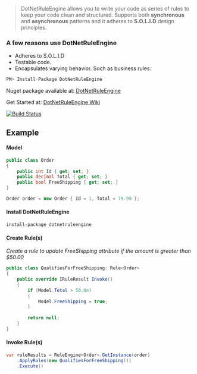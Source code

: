 > DotNetRuleEngine allows you to write your code as series of rules to keep your code clean and structured. Supports both **synchronous** and **asynchronous** patterns and it adheres to **S.O.L.I.D** design principles.


### A few reasons use DotNetRuleEngine ###
- Adheres to S.O.L.I.D
- Testable code.
- Encapsulates varying behavior. Such as business rules.

```csharp
PM> Install-Package DotNetRuleEngine
```
Nuget package available at: [DotNetRuleEngine](https://www.nuget.org/packages/DotNetRuleEngine "DotNetRuleEngine")

Get Started at: [DotNetRuleEngine Wiki](https://github.com/ayayalar/DotNetRuleEngine/wiki)

[![Build Status](https://dev.azure.com/ayayalar/ayayalar/_apis/build/status/ayayalar.DotNetRuleEngine?branchName=master)](https://dev.azure.com/ayayalar/ayayalar/_build/latest?definitionId=1&branchName=master)

## Example

#### Model

```csharp
public class Order
{
    public int Id { get; set; }
    public decimal Total { get; set; }
    public bool FreeShipping { get; set; }
}

Order order = new Order { Id = 1, Total = 79.99 };
```

#### Install DotNetRuleEngine
```install-package dotnetruleengine```


#### Create Rule(s)

*Create a rule to update FreeShipping attribute if the amount is greater than $50.00*

```csharp
public class QualifiesForFreeShipping: Rule<Order>
{   
    public override IRuleResult Invoke()
    {
        if (Model.Total > 50.0m)
        {
            Model.FreeShipping = true;
        }
        
        return null;
    }
}
```

#### Invoke Rule(s)

```csharp    
var ruleResults = RuleEngine<Order>.GetInstance(order)
    .ApplyRules(new QualifiesForFreeShipping())
    .Execute()
```
